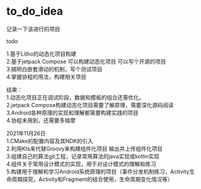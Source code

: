 # to_do_idea
记录一下该进行的项目


todo

1.基于Litho的动态化项目构建  
2.基于jetpack Compose 可以构建动态化项目 可以写个开源的项目  
3.搞明白嵌套滑动的机制，写个测试项目  
4.掌握协程的用法，构建相关项目  


结果：  
1.动态化项目正在调试阶段，数据和模板的组合还需优化。  
2.jetpack Compose构建动态化项目需要了解原理，需要深化源码阅读  
3.Android各种原理的实现和理解都需要构建实践的项目  
4.协程未用到，还需要多揣摩  


2021年11月26日  
1.CMake的配置内容及其NDK的引入  
2.利用Kts来代替Groovy来构建组件化项目 输出并上传组件化项目  
3.组建自己的算法git工程，记录常用算法的java实现或kotlin实现  
4.组件关于常用设计模式的实现，用于对设计模式的理解和练习  
5.构建用于理解和学习Android系统原理的项目（事件分发机制练习，Activity生命周期探究，Activity和Fragment的结合使用，生命周期变化情况等）  
